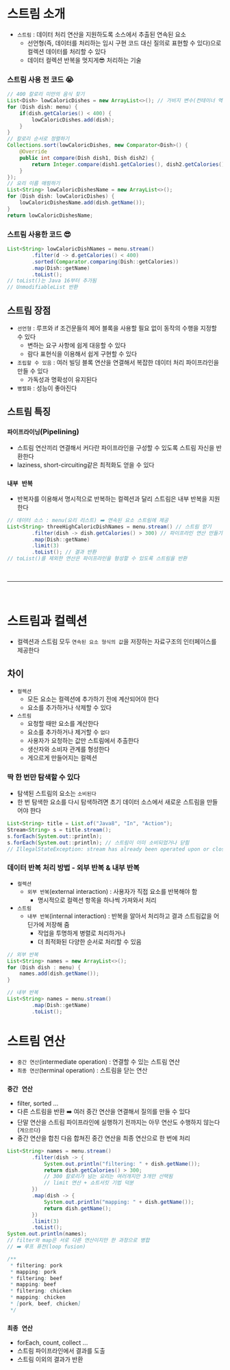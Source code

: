 # 스트림 소개

- `스트림` : 데이터 처리 연산을 지원하도록 소스에서 추출된 연속된 요소
  - 선언형(즉, 데이터를 처리하는 임시 구현 코드 대신 질의로 표현할 수 있다)으로 컬렉션 데이터를 처리할 수 있다
  - 데이터 컬렉션 반복을 멋지게😎 처리하는 기술

### 스트림 사용 전 코드 😭

```java
// 400 칼로리 미만의 음식 찾기
List<Dish> lowCaloricDishes = new ArrayList<>(); // 가비지 변수(컨테이너 역할만 하는 중간 변수)
for (Dish dish: menu) {
    if(dish.getCalories() < 400) {
        lowCaloricDishes.add(dish);
    }
}
// 칼로리 순서로 정렬하기
Collections.sort(lowCaloricDishes, new Comparator<Dish>() {
    @Override
    public int compare(Dish dish1, Dish dish2) {
        return Integer.compare(dish1.getCalories(), dish2.getCalories());
    }
});
// 요리 이름 매핑하기
List<String> lowCaloricDishesName = new ArrayList<>();
for (Dish dish: lowCaloricDishes) {
    lowCaloricDishesName.add(dish.getName());
}
return lowCaloricDishesName;
```

### 스트림 사용한 코드 😎

```java
List<String> lowCaloricDishNames = menu.stream()
        .filter(d -> d.getCalories() < 400)
        .sorted(Comparator.comparing(Dish::getCalories))
        .map(Dish::getName)
        .toList();
// toList()는 Java 16부터 추가됨
// UnmodifiableList 반환
```

## 스트림 장점

- `선언형` : 루프와 if 조건문들의 제어 블록을 사용할 필요 없이 동작의 수행을 지정할 수 있다
  - 변하는 요구 사항에 쉽게 대응할 수 있다
  - 람다 표현식을 이용해서 쉽게 구현할 수 있다
- `조립할 수 있음` : 여러 빌딩 블록 연산을 연결해서 복잡한 데이터 처리 파이프라인을 만들 수 있다
  - 가독성과 명확성이 유지된다
- `병렬화` : 성능이 좋아진다

## 스트림 특징

### `파이프라이닝`(Pipelining)

- 스트림 연산끼리 연결해서 커다란 파이프라인을 구성할 수 있도록 스트림 자신을 반환한다
- laziness, short-circuiting같은 최적화도 얻을 수 있다

### `내부 반복`

- 반복자를 이용해서 명시적으로 반복하는 컬렉션과 달리 스트림은 내부 반복을 지원한다

```java
// 데이터 소스 : menu(요리 리스트) ➡️ 연속된 요소 스트림에 제공
List<String> threeHighCaloricDishNames = menu.stream() // 스트림 얻기
        .filter(dish -> dish.getCalories() > 300) // 파이프라인 연산 만들기(데이터 처리 연산)
        .map(Dish::getName)
        .limit(3)
        .toList(); // 결과 반환
// toList()를 제외한 연산은 파이프라인을 형성할 수 있도록 스트림을 반환
```

<br />

---

<br />

# 스트림과 컬렉션

- 컬렉션과 스트림 모두 `연속된 요소 형식의 값`을 저장하는 자료구조의 인터페이스를 제공한다

## 차이

- `컬렉션`
  - 모든 요소는 컬렉션에 추가하기 전에 계산되어야 한다
  - 요소를 추가하거나 삭제할 수 있다
- `스트림`
  - 요청할 때만 요소를 계산한다
  - 요소를 추가하거나 제거할 수 `없다`
  - 사용자가 요청하는 값만 스트림에서 추출한다
  - 생산자와 소비자 관계를 형성한다
  - 게으르게 만들어지는 컬렉션

### 딱 한 번만 탐색할 수 있다

- 탐색된 스트림의 요소는 `소비된다`
- 한 번 탐색한 요소를 다시 탐색하려면 초기 데이터 소스에서 새로운 스트림을 만들어야 한다

```java
List<String> title = List.of("Java8", "In", "Action");
Stream<String> s = title.stream();
s.forEach(System.out::println);
s.forEach(System.out::println); // 스트림이 이미 소비되었거나 닫힘
// IllegalStateException: stream has already been operated upon or closed
```

### 데이터 반복 처리 방법 - 외부 반복 & 내부 반복

- `컬렉션`
  - `외부 반복`(external interaction) : 사용자가 직접 요소를 반복해야 함
    - 명시적으로 컬렉션 항목을 하나씩 가져와서 처리
- `스트림`
  - `내부 반복`(internal interaction) : 반복을 알아서 처리하고 결과 스트림값을 어딘가에 저장해 줌
    - 작업을 투명하게 병렬로 처리하거나
    - 더 최적화된 다양한 순서로 처리할 수 있음

```java
// 외부 반복
List<String> names = new ArrayList<>();
for (Dish dish : menu) {
    names.add(dish.getName());
}

// 내부 반복
List<String> names = menu.stream()
        .map(Dish::getName)
        .toList();
```

# 스트림 연산

- `중간 연산`(intermediate operation) : 연결할 수 있는 스트림 연산
- `최종 연산`(terminal operation) : 스트림을 닫는 연산

### `중간 연산`

- filter, sorted ...
- 다른 스트림을 반환 ➡️ 여러 중간 연산을 연결해서 질의를 만들 수 있다
- 단말 연산을 스트림 파이프라인에 실행하기 전까지는 아무 연산도 수행하지 않는다(`게으르다`)
- 중간 연산을 합친 다음 합쳐진 중간 연산을 최종 연산으로 한 번에 처리

```java
List<String> names = menu.stream()
        .filter(dish -> {
            System.out.println("filtering: " + dish.getName());
            return dish.getCalories() > 300;
            // 300 칼로리가 넘는 요리는 여러개지만 3개만 선택됨
            // limit 연산 + 쇼트서킷 기법 덕분
        })
        .map(dish -> {
            System.out.println("mapping: " + dish.getName());
            return dish.getName();
        })
        .limit(3)
        .toList();
System.out.println(names);
// filter와 map은 서로 다른 연산이지만 한 과정으로 병합
// ➡️ 루프 퓨전(loop fusion)

/**
 * filtering: pork
 * mapping: pork
 * filtering: beef
 * mapping: beef
 * filtering: chicken
 * mapping: chicken
 * [pork, beef, chicken]
 */
```

### `최종 연산`

- forEach, count, collect ...
- 스트림 파이프라인에서 결과를 도출
- 스트림 이외의 결과가 반환
